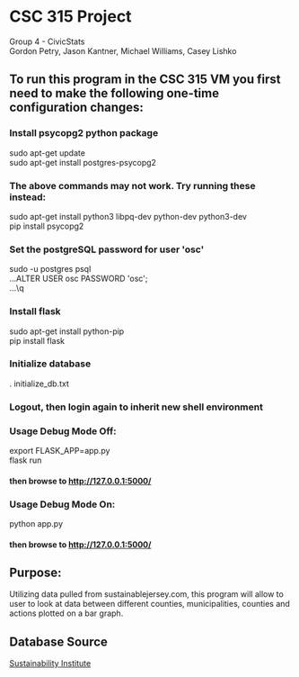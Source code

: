 
# CSC 315 Project  
Group 4 - CivicStats  
Gordon Petry, Jason Kantner, Michael Williams, Casey Lishko

## To run this program in the CSC 315 VM you first need to make the following one-time configuration changes:

### Install psycopg2 python package
sudo apt-get update  
sudo apt-get install postgres-psycopg2

### The above commands may not work. Try running these instead:
sudo apt-get install python3 libpq-dev python-dev python3-dev  
pip install psycopg2

### Set the postgreSQL password for user 'osc'
sudo -u postgres psql  
...ALTER USER osc PASSWORD 'osc';  
...\q

### Install flask
sudo apt-get install python-pip  
pip install flask

### Initialize database
. initialize_db.txt

### Logout, then login again to inherit new shell environment

### Usage Debug Mode Off:
export FLASK_APP=app.py  
flask run
#### then browse to http://127.0.0.1:5000/

### Usage Debug Mode On:
python app.py
#### then browse to http://127.0.0.1:5000/

## Purpose:
Utilizing data pulled from sustainablejersey.com, this
program will allow to user to look at data between different
counties, municipalities, counties and actions plotted on
a bar graph.

## Database Source

[Sustainability Institute](https://si.tcnj.edu/)
